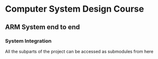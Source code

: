 # Computer System Design Course

## ARM System end to end

### System Integration

All the subparts of the project can be accessed as submodules from here
